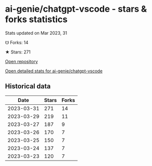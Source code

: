 # ai-genie/chatgpt-vscode - stars & forks statistics

Stats updated on Mar 2023, 31

☋ Forks: 14

★ Stars: 271

[Open repository](https://github.com/ai-genie/chatgpt-vscode)

[Open detailed stats for ai-genie/chatgpt-vscode](https://reviewgithub.com/rep/ai-genie/chatgpt-vscode)

## Historical data
| Date | Stars | Forks |
|------|-------|-------|
| 2023-03-31 | 271 | 14 | 
| 2023-03-29 | 219 | 11 | 
| 2023-03-27 | 187 | 9 | 
| 2023-03-26 | 170 | 7 | 
| 2023-03-25 | 150 | 7 | 
| 2023-03-24 | 137 | 7 | 
| 2023-03-23 | 120 | 7 | 

